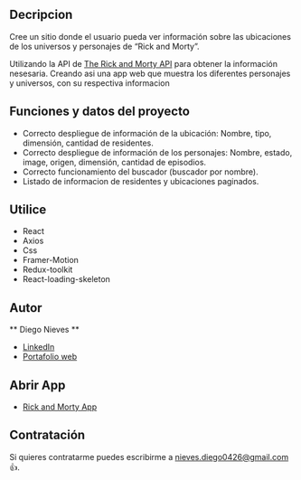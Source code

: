 ## Decripcion

Cree un sitio donde el usuario pueda ver información sobre las ubicaciones de los universos y personajes de “Rick and Morty”.

Utilizando la API de [The Rick and Morty API](https://rickandmortyapi.com/) para obtener la información nesesaria. Creando asi una app web que muestra los diferentes personajes y universos, con su respectiva informacion

## Funciones y datos del proyecto

- Correcto despliegue de información de la ubicación: Nombre, tipo, dimensión, cantidad de residentes.
- Correcto despliegue de información de los personajes: Nombre, estado, image, origen, dimensión, cantidad de episodios.
- Correcto funcionamiento del buscador (buscador por nombre).
- Listado de informacion de residentes y ubicaciones paginados.

## Utilice

- React
- Axios
- Css
- Framer-Motion
- Redux-toolkit
- React-loading-skeleton

## Autor
** Diego Nieves **
* [LinkedIn](https://www.linkedin.com/in/diego-nieves-04b409242/)
* [Portafolio web](https://nvs-dlc.netlify.app)

## Abrir App
- [Rick and Morty App](https://subtle-banoffee-4014e9.netlify.app/)

## Contratación
Si quieres contratarme puedes escribirme a nieves.diego0426@gmail.com 👍.
